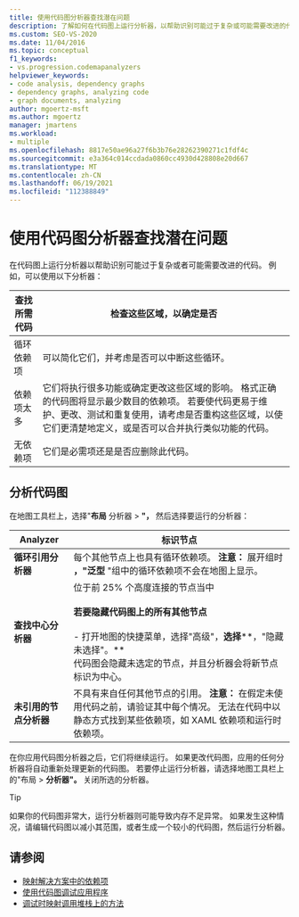 ```yaml
---
title: 使用代码图分析器查找潜在问题
description: 了解如何在代码图上运行分析器，以帮助识别可能过于复杂或可能需要改进的代码。
ms.custom: SEO-VS-2020
ms.date: 11/04/2016
ms.topic: conceptual
f1_keywords:
- vs.progression.codemapanalyzers
helpviewer_keywords:
- code analysis, dependency graphs
- dependency graphs, analyzing code
- graph documents, analyzing
author: mgoertz-msft
ms.author: mgoertz
manager: jmartens
ms.workload:
- multiple
ms.openlocfilehash: 8817e50ae96a27f6b3b76e28262390271c1fdf4c
ms.sourcegitcommit: e3a364c014ccdada0860cc4930d428808e20d667
ms.translationtype: MT
ms.contentlocale: zh-CN
ms.lasthandoff: 06/19/2021
ms.locfileid: "112388849"
---
```

# <a name="find-potential-problems-using-code-map-analyzers"></a>使用代码图分析器查找潜在问题

在代码图上运行分析器以帮助识别可能过于复杂或者可能需要改进的代码。 例如，可以使用以下分析器：

|**查找所需代码**|**检查这些区域，以确定是否**|
|-|-|
|循环依赖项|可以简化它们，并考虑是否可以中断这些循环。|
|依赖项太多|它们将执行很多功能或确定更改这些区域的影响。 格式正确的代码图将显示最少数目的依赖项。 若要使代码更易于维护、更改、测试和重复使用，请考虑是否重构这些区域，以使它们更清楚地定义，或是否可以合并执行类似功能的代码。|
|无依赖项|它们是必需项还是是否应删除此代码。|

## <a name="analyze-code-maps"></a>分析代码图

在地图工具栏上，选择"**布局** 分析器  >  **"，** 然后选择要运行的分析器：

|**Analyzer**|**标识节点**|
|-|-|
|**循环引用分析器**|每个其他节点上也具有循环依赖项。 **注意：**  展开组时 **，"泛型** "组中的循环依赖项不会在地图上显示。|
|**查找中心分析器**|位于前 25% 个高度连接的节点当中<br /><br /> **若要隐藏代码图上的所有其他节点**<br /><br /> - 打开地图的快捷菜单，选择"高级"，**选择****，"隐藏未选择"。**<br />     代码图会隐藏未选定的节点，并且分析器会将新节点标识为中心。|
|**未引用的节点分析器**|不具有来自任何其他节点的引用。 **注意：**  在假定未使用代码之前，请验证其中每个情况。 无法在代码中以静态方式找到某些依赖项，如 XAML 依赖项和运行时依赖项。|

在你应用代码图分析器之后，它们将继续运行。 如果更改代码图，应用的任何分析器将自动重新处理更新的代码图。 若要停止运行分析器，请选择地图工具栏上的"布局  >  **分析器"。** 关闭所选的分析器。

> [!TIP]
> 如果你的代码图非常大，运行分析器则可能导致内存不足异常。 如果发生这种情况，请编辑代码图以减小其范围，或者生成一个较小的代码图，然后运行分析器。

## <a name="see-also"></a>请参阅

- [映射解决方案中的依赖项](../modeling/map-dependencies-across-your-solutions.md)
- [使用代码图调试应用程序](../modeling/use-code-maps-to-debug-your-applications.md)
- [调试时映射调用堆栈上的方法](../debugger/map-methods-on-the-call-stack-while-debugging-in-visual-studio.md)
